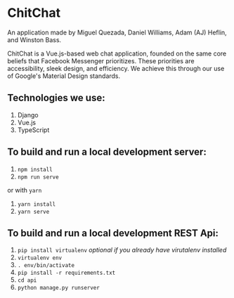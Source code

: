 # ChitChat

An application made by Miguel Quezada, Daniel Williams, Adam (AJ) Heflin, and Winston Bass.

ChitChat is a Vue.js-based web chat application, founded on the same core beliefs that Facebook Messenger prioritizes. These priorities are accessibility, sleek design, and efficiency. We achieve this through our use of Google's Material Design standards.

## Technologies we use:

1. Django
2. Vue.js
3. TypeScript

## To build and run a local development server:

1. `npm install`
2. `npm run serve`

or with `yarn`

1. `yarn install`
2. `yarn serve`

## To build and run a local development REST Api:

1. `pip install virtualenv` _optional if you already have virutalenv installed_
2. `virtualenv env`
3. `. env/bin/activate`
4. `pip install -r requirements.txt`
5. `cd api`
6. `python manage.py runserver`
